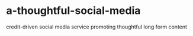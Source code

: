 # a-thoughtful-social-media
credit-driven social media service promoting thoughtful long form content
